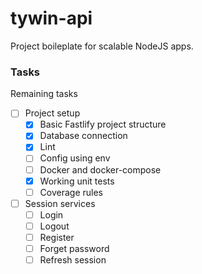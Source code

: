 # tywin-api
Project boileplate for scalable NodeJS apps.

### Tasks
Remaining tasks

- [ ] Project setup
  - [x] Basic Fastlify project structure
  - [x] Database connection
  - [x] Lint
  - [ ] Config using env
  - [ ] Docker and docker-compose
  - [x] Working unit tests
  - [ ] Coverage rules

- [ ] Session services
  - [ ] Login
  - [ ] Logout
  - [ ] Register
  - [ ] Forget password
  - [ ] Refresh session
